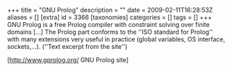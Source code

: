 +++
title = "GNU Prolog"
description = ""
date = 2009-02-11T16:28:53Z
aliases = []
[extra]
id = 3366
[taxonomies]
categories = []
tags = []
+++
GNU Prolog is a free Prolog compiler with constraint solving over finite domains <nowiki>[...]</nowiki> The Prolog part conforms to the ''ISO standard for Prolog'' with many extensions very useful in practice (global variables, OS interface, sockets,...). (''Text excerpt from the site'')

[http://www.gprolog.org/ GNU Prolog site]
